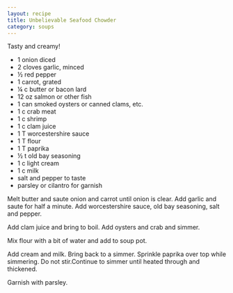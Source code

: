 ```yaml
---
layout: recipe
title: Unbelievable Seafood Chowder
category: soups
---
```

Tasty and creamy!

- 1 onion diced
- 2 cloves garlic, minced
- ½ red pepper
- 1 carrot, grated
- ¼ c butter or bacon lard
- 12 oz salmon or other fish
- 1 can smoked oysters or canned clams, etc.
- 1 c crab meat
- 1 c shrimp
- 1 c clam juice 
- 1 T worcestershire sauce
- 1 T flour
- 1 T paprika
- ½ t old bay seasoning
- 1 c light cream
- 1 c milk
- salt and pepper to taste
- parsley or cilantro for garnish

Melt butter and saute onion and carrot until onion is clear. Add garlic and saute for half a minute. Add worcestershire sauce, old bay seasoning, salt and pepper.

Add clam juice and bring to boil. Add oysters and crab and simmer.

Mix flour with a bit of water and add to soup pot.

Add cream and milk. Bring back to a simmer. Sprinkle paprika over top while simmering. Do not stir.Continue to simmer until heated through and thickened.

Garnish with parsley.
